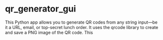 # qr_generator_gui
This Python app allows you to generate QR codes from any string input—be it a URL, email, or top-secret lunch order. It uses the qrcode library to create and save a PNG image of the QR code. This 
